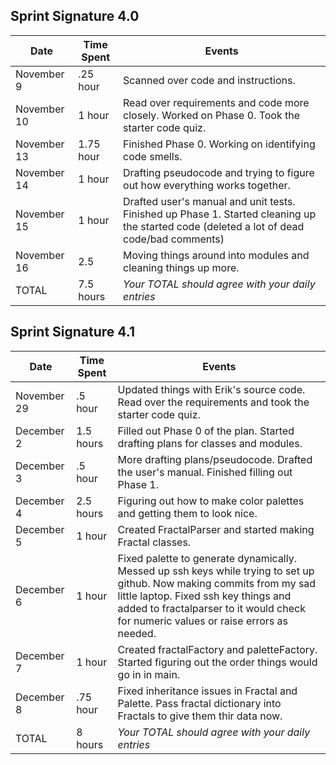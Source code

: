 ## Sprint Signature 4.0

| Date        | Time Spent | Events
|-------------|------------|--------------------
| November 9  | .25 hour   | Scanned over code and instructions.
| November 10 | 1 hour     | Read over requirements and code more closely. Worked on Phase 0. Took the starter code quiz.
| November 13 | 1.75 hour  | Finished Phase 0. Working on identifying code smells.
| November 14 | 1 hour     | Drafting pseudocode and trying to figure out how everything works together. 
| November 15 | 1 hour     | Drafted user's manual and unit tests. Finished up Phase 1. Started cleaning up the started code (deleted a lot of dead code/bad comments)
| November 16 | 2.5        | Moving things around into modules and cleaning things up more.
| TOTAL       | 7.5 hours  | *Your TOTAL should agree with your daily entries*


## Sprint Signature 4.1

| Date        | Time Spent | Events
|-------------|------------|--------------------
| November 29 | .5 hour    | Updated things with Erik's source code. Read over the requirements and took the starter code quiz.
| December 2  | 1.5 hours  | Filled out Phase 0 of the plan. Started drafting plans for classes and modules.
| December 3  | .5 hour    | More drafting plans/pseudocode. Drafted the user's manual. Finished filling out Phase 1.
| December 4  | 2.5 hours  | Figuring out how to make color palettes and getting them to look nice.
| December 5  | 1 hour     | Created FractalParser and started making Fractal classes.
| December 6  | 1 hour     | Fixed palette to generate dynamically. Messed up ssh keys while trying to set up github. Now making commits from my sad little laptop. Fixed ssh key things and added to fractalparser to it would check for numeric values or raise errors as needed.
| December 7  | 1 hour     | Created fractalFactory and paletteFactory. Started figuring out the order things would go in in main.
| December 8  | .75 hour   | Fixed inheritance issues in Fractal and Palette. Pass fractal dictionary into Fractals to give them thir data now.
| TOTAL       | 8 hours    | *Your TOTAL should agree with your daily entries*
